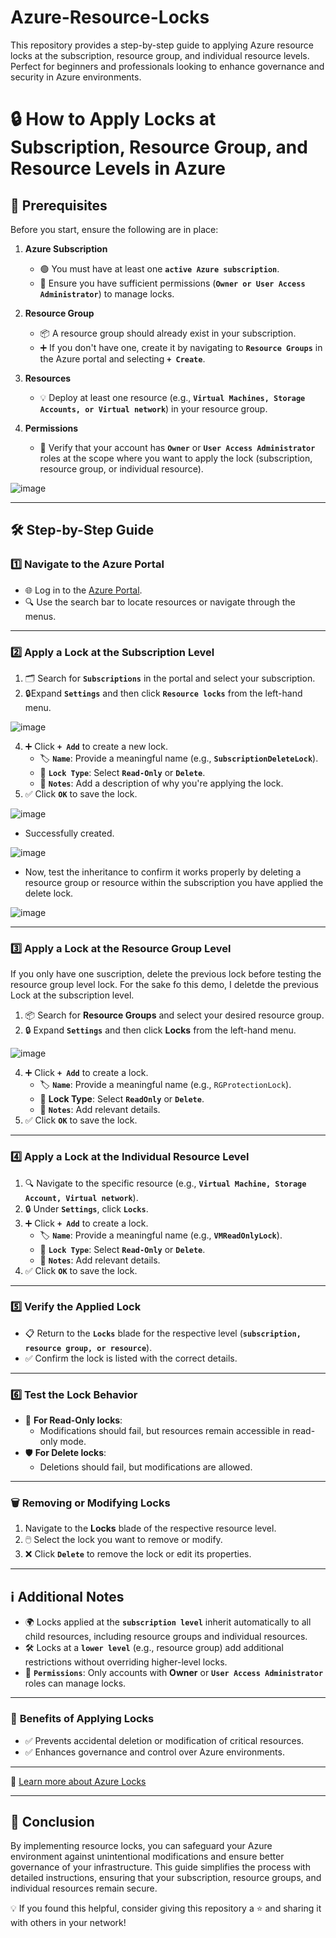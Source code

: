 # Azure-Resource-Locks
This repository provides a step-by-step guide to applying Azure resource locks at the subscription, resource group, and individual resource levels. Perfect for beginners and professionals looking to enhance governance and security in Azure environments.

# 🔒 How to Apply Locks at Subscription, Resource Group, and Resource Levels in Azure  

## 📝 **Prerequisites**  

Before you start, ensure the following are in place:  

1. **Azure Subscription**  
   - 🟢 You must have at least one **`active Azure subscription`**.  
   - 🔑 Ensure you have sufficient permissions (**`Owner or User Access Administrator`**) to manage locks.  

2. **Resource Group**  
   - 📦 A resource group should already exist in your subscription.  
   - ➕ If you don't have one, create it by navigating to **`Resource Groups`** in the Azure portal and selecting **`+ Create`**.

3. **Resources**  
   - 💡 Deploy at least one resource (e.g., **`Virtual Machines, Storage Accounts, or Virtual network`**) in your resource group.

4. **Permissions**  
   - 👤 Verify that your account has **`Owner`** or **`User Access Administrator`** roles at the scope where you want to apply the lock (subscription, resource group, or individual resource).  

![image](https://github.com/user-attachments/assets/83c2a4a7-03da-4d60-9bb7-277791076c55)

---

## 🛠️ **Step-by-Step Guide**  

### 1️⃣ **Navigate to the Azure Portal**  
- 🌐 Log in to the [Azure Portal](https://portal.azure.com/).  
- 🔍 Use the search bar to locate resources or navigate through the menus.  

---

### 2️⃣ **Apply a Lock at the Subscription Level**  
1. 🗂️ Search for **`Subscriptions`** in the portal and select your subscription.  
2. 🔒Expand **`Settings`** and then click **`Resource locks`** from the left-hand menu.

 ![image](https://github.com/user-attachments/assets/d46aa0f6-3453-4304-be45-c9e3fd11593c)
 
4. ➕ Click **`+ Add`** to create a new lock.  
   - 🏷️ **`Name`**: Provide a meaningful name (e.g., **`SubscriptionDeleteLock`**).  
   - 🔑 **`Lock Type`**: Select **`Read-Only`** or **`Delete`**.  
   - 📝 **`Notes`**: Add a description of why you're applying the lock.  
5. ✅ Click **`OK`** to save the lock.  

![image](https://github.com/user-attachments/assets/4ff97ea5-0ffe-4c03-adc3-92a666bf857e)

 - Successfully created.

![image](https://github.com/user-attachments/assets/f80866b7-8593-4e06-b55a-5f2d08f46db3)

- Now, test the inheritance to confirm it works properly by deleting a resource group or resource within the subscription you have applied the delete lock.

![image](https://github.com/user-attachments/assets/49bd9a2e-473d-4f72-972e-be6fdfac78b1)

---

### 3️⃣ **Apply a Lock at the Resource Group Level**  

If you only have one suscription, delete the previous lock before testing the resource group level lock. For the sake fo this demo, I deletde the previous Lock at the subscription level.
1. 📦 Search for **Resource Groups** and select your desired resource group.  
2. 🔒 Expand **`Settings`** and then click **Locks** from the left-hand menu.

![image](https://github.com/user-attachments/assets/31220b99-cd22-40f6-8cc8-def076fa87f6)

4. ➕ Click **`+ Add`** to create a lock.  
   - 🏷️ **`Name`**: Provide a meaningful name (e.g., `RGProtectionLock`).  
   - 🔑 **Lock Type**: Select **`ReadOnly`** or **`Delete`**.  
   - 📝 **`Notes`**: Add relevant details.  
5. ✅ Click **`OK`** to save the lock.  

---

### 4️⃣ **Apply a Lock at the Individual Resource Level**  
1. 🔍 Navigate to the specific resource (e.g., **`Virtual Machine, Storage Account, Virtual network`**).  
2. 🔒 Under **`Settings`**, click **`Locks`**.  
3. ➕ Click **`+ Add`** to create a lock.  
   - 🏷️ **`Name`**: Provide a meaningful name (e.g., **`VMReadOnlyLock`**).  
   - 🔑 **`Lock Type`**: Select **`Read-Only`** or **`Delete`**.  
   - 📝 **`Notes`**: Add relevant details.  
4. ✅ Click **`OK`** to save the lock.  

---

### 5️⃣ **Verify the Applied Lock**  
- 📋 Return to the **`Locks`** blade for the respective level (**`subscription, resource group, or resource`**).  
- ✅ Confirm the lock is listed with the correct details.  

---

### 6️⃣ **Test the Lock Behavior**  
- 🛑 **For Read-Only locks**:  
  - Modifications should fail, but resources remain accessible in read-only mode.  
- 🛡️ **For Delete locks**:  
  - Deletions should fail, but modifications are allowed.  

---

### 🗑️ **Removing or Modifying Locks**  
1. Navigate to the **Locks** blade of the respective resource level.  
2. 🖱️ Select the lock you want to remove or modify.  
3. ❌ Click **`Delete`** to remove the lock or edit its properties.  

---

## ℹ️ **Additional Notes**  

- 🌍 Locks applied at the **`subscription level`** inherit automatically to all child resources, including resource groups and individual resources.  
- 🛠️ Locks at a **`lower level`** (e.g., resource group) add additional restrictions without overriding higher-level locks.  
- 🔑 **`Permissions`**: Only accounts with **Owner** or **`User Access Administrator`** roles can manage locks.  

---

### 🚀 **Benefits of Applying Locks**  
- ✅ Prevents accidental deletion or modification of critical resources.  
- ✅ Enhances governance and control over Azure environments.  

---

🔗 [Learn more about Azure Locks](https://learn.microsoft.com/en-us/azure/azure-resource-manager/management/lock-resources)  

---

## 🌟 **Conclusion**

By implementing resource locks, you can safeguard your Azure environment against unintentional modifications and ensure better governance of your infrastructure. This guide simplifies the process with detailed instructions, ensuring that your subscription, resource groups, and individual resources remain secure.

💡 If you found this helpful, consider giving this repository a ⭐ and sharing it with others in your network!

